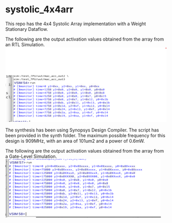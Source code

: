 # systolic_4x4arr

This repo has the 4x4 Systolic Array implementation with a Weight Stationary Dataflow.

The following are the output activation values obtained from the array from an RTL Simulation.
![SIM_OUT](./docs/sim_out_values.png)

The synthesis has been using Synopsys Design Compiler. The script has been provided in the synth folder.
The maximum possible frequency for this design is 909MHz, with an area of 101um2 and a power of 0.6mW.

The following are the output activation values obtained from the array from a Gate-Level Simulation.
![SYNTH_OUT](./docs/synth_out_values.png)
